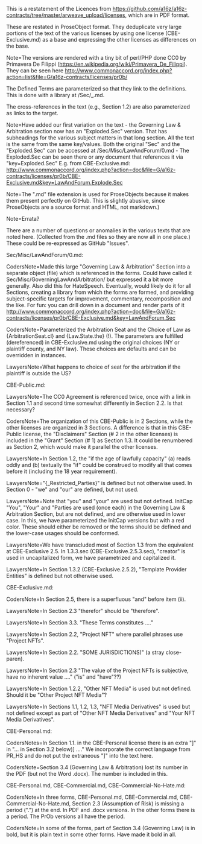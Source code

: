 This is a restatement of the Licences from https://github.com/a16z/a16z-contracts/tree/master/arweave_upload/licenses, which are in PDF format.

These are restated in ProseObject format.  They deduplicate very large portions of the text of the various licenses by using one license (CBE-Exclusive.md) as a base and expressing the other licenses as differences on the base.  

Note=The versions are rendered with a tiny bit of perl/PHP done CC0 by Primavera De Filippi (https://en.wikipedia.org/wiki/Primavera_De_Filippi).  They can be seen here <a href="http://www.commonaccord.org/index.php?action=list&file=G/a16z-contracts/licenses/pr0b/">http://www.commonaccord.org/index.php?action=list&file=G/a16z-contracts/licenses/pr0b/</a>

The Defined Terms are parameterized so that they link to the definitions. This is done with a library at /Sec/_.md.

The cross-references in the text (e.g., Section 1.2) are also parameterized as links to the target. 

Note=Have added our first variation on the text - the Governing Law & Arbitration section now has an "Exploded.Sec" version. That has subheadings for the various subject matters in that long section. All the text is the same from the same key/values.  Both the original "Sec" and the "Exploded.Sec" can be accessed at /Sec/Misc/LawAndForum/0.md - The Exploded.Sec can be seen there or any document that references it via "key=Exploded.Sec" E.g. from CBE-Exclusive.md: <a href="http://www.commonaccord.org/index.php?action=doc&file=G/a16z-contracts/licenses/pr0b/CBE-Exclusive.md&key=LawAndForum.Explode.Sec">http://www.commonaccord.org/index.php?action=doc&file=G/a16z-contracts/licenses/pr0b/CBE-Exclusive.md&key=LawAndForum.Explode.Sec</a> 

Note=The ".md" file extension is used for ProseObjects because it makes them present perfectly on GitHub.  This is slightly abusive, since ProseObjects are a source format and HTML, not markdown.)

Note=Errata?

There are a number of questions or anomalies in the various texts that are noted here. (Collected from the .md files so they are now all in one place.)  These could be re-expressed as GitHub "Issues".

Sec/Misc/LawAndForum/0.md:

CodersNote=Made this large "Governing Law & Arbitration" Section into a separate object (file) which is referenced in the forms. Could have called it Sec/Misc/GoverningLawAndArbitration/ but expressed it a bit more generally.  Also did this for HateSpeech.  Eventually, would likely do it for all Sections, creating a library from which the forms are formed, and providing subject-specific targets for improvement, commentary, recomposition and the like.  For fun: you can drill down in a document and render parts of it <a href="http://www.commonaccord.org/index.php?action=doc&file=G/a16z-contracts/licenses/pr0b/CBE-Exclusive.md&key=LawAndForum.Sec">http://www.commonaccord.org/index.php?action=doc&file=G/a16z-contracts/licenses/pr0b/CBE-Exclusive.md&key=LawAndForum.Sec</a>

CodersNote=Parameterized the Arbitration Seat and the Choice of Law as {ArbitrationSeat.cl} and {Law.State.the} (!).  The parameters are fulfilled (dereferenced) in CBE-Exclusive.md using the original choices (NY or plaintiff county, and NY law).  These choices are defaults and can be overridden in instances.

LawyersNote=What happens to choice of seat for the arbitration if the plaintiff is outside the US? 

CBE-Public.md:

LawyersNote=The CC0 Agreement is referenced twice, once with a link in Section 1.1 and second time somewhat differently in Section 2.2.  Is that necessary?  

CodersNote=The organization of this CBE-Public is in 2 Sections, while the other licenses are organized in 3 Sections. A difference is that in this CBE-Public license, the "Disclaimers" Section (# 2 in the other licenses) is included in the "Grant" Section (# 1) as Section 1.3.  It could be renumbered as Section 2, which would make it parallel the other licenses.  

LawyersNote=In Section 1.2, the "if the age of lawfully capacity" (a) reads oddly and (b) textually the "if" could be construed to modify all that comes before it (including the 18 year requirement). 

LawyersNote="{_Restricted_Parties}" is defined but not otherwise used. In Section 0 - "we" and "our" are defined, but not used.

LawyersNote=Note that "you" and "your" are used but not defined. InitCap "You", "Your" and "Parties are used (once each) in the Governing Law & Arbitration Section, but are not defined, and are otherwise used in lower case. In this, we have parameterized the InitCap versions but with a red color.  These should either be removed or the terms should be defined and the lower-case usages should be conformed.  

LawyersNote=We have transcluded most of Section 1.3 from the equivalent at CBE-Exclusive 2.5. In 1.3.3.sec (CBE-Exclusive.2.5.3.sec), "creator" is used in uncapitalized form, we have parametrized and capitalized it.

LawyersNote=In Section 1.3.2 (CBE-Exclusive.2.5.2), "Template Provider Entities" is defined but not otherwise used.


CBE-Exclusive.md:

CodersNote=In Section 2.5, there is a superfluous "and" before item (ii).  

LawyersNote=In Section 2.3 "therefor" should be "therefore". 

LawyersNote=In Section 3.3. "These Terms constitutes ...."  

LawyersNote=In Section 2.2, "Project NFT" where parallel phrases use "Project NFTs".  

LawyersNote=In Section 2.2. "SOME JURISDICTIONS)" (a stray close-paren).  

LawyersNote=In Section 2.3 "The value of the Project NFTs is subjective, have no inherent value ...." ("is" and "have"??)

LawyersNote=In Section 1.2.2, "Other NFT Media" is used but not defined. Should it be "Other Project NFT Media"?  

LawyersNote=In Sections 1.1, 1.2, 1.3, "NFT Media Derivatives" is used but not defined except as part of "Other NFT Media Derivatives" and "Your NFT Media Derivatives".

CBE-Personal.md:

CodersNotes=In Section 1.1. in the CBE-Personal license there is an extra "]" in "... in Section 3.2 below)] ...."  We incorporate the correct language from PR_HS and do not put the extraneous "]" into the text here. 

CodersNote=Section 3.4 (Governing Law & Arbitration) lost its number in the PDF (but not the Word .docx).  The number is included in this. 

CBE-Personal.md, CBE-Commercial.md, CBE-Commercial-No-Hate.md:

CodersNote=In three forms, CBE-Personal.md, CBE-Commercial.md, CBE-Commercial-No-Hate.md, Section 2.3 (Assumption of Risk) is missing a period (".") at the end.  In PDF and .docx versions.  In the other forms there is a period.  The PrOb versions all have the period.

CodersNote=In some of the forms, part of Section 3.4 (Governing Law) is in bold, but it is plain text in some other forms. Have made it bold in all. 

